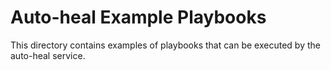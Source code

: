 # Auto-heal Example Playbooks

This directory contains examples of playbooks that can be executed by the
auto-heal service.
